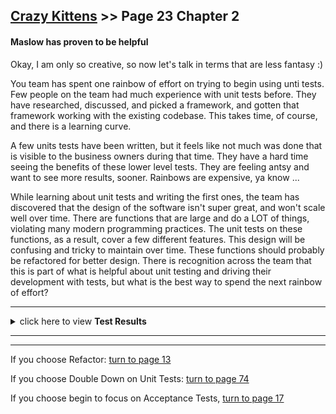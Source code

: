 ## [Crazy Kittens](../page-0/README.md) >> Page 23 Chapter 2

#### Maslow has proven to be helpful

Okay, I am only so creative, so now let's talk in terms that are less fantasy :)

You team has spent one rainbow of effort on trying to begin using unti tests. Few people on the team had much experience with unit tests before. They have researched, discussed, and picked a framework, and gotten that framework working with the existing codebase.  This takes time, of course, and there is a learning curve.

A few units tests have been written, but it feels like not much was done that is visible to the business owners during that time. They have a hard time seeing the benefits of these lower level tests. They are feeling antsy and want to see more results, sooner.  Rainbows are expensive, ya know ...

While learning about unit tests and writing the first ones, the team has discovered that the design of the software isn't super great, and won't scale well over time.  There are functions that are large and do a LOT of things, violating many modern programming practices.  The unit tests on these functions, as a result, cover a few different features.  This design will be confusing and tricky to maintain over time.  These functions should probably be refactored for better design. There is recognition across the team that this is part of what is helpful about unit testing and driving their development with tests, but what is the best way to spend the next rainbow of effort?

<hr>
<details>
    <summary>click here to view <b>Test Results</b></summary>
    <img width="33%" src="assets/results.png"/>
</details>
<hr>

*****
If you choose Refactor: [turn to page 13](../page-13/README.md)

If you choose Double Down on Unit Tests: [turn to page 74](../page-74/README.md)

If you choose begin to focus on Acceptance Tests, [turn to page 17](../page-17/README.md)
